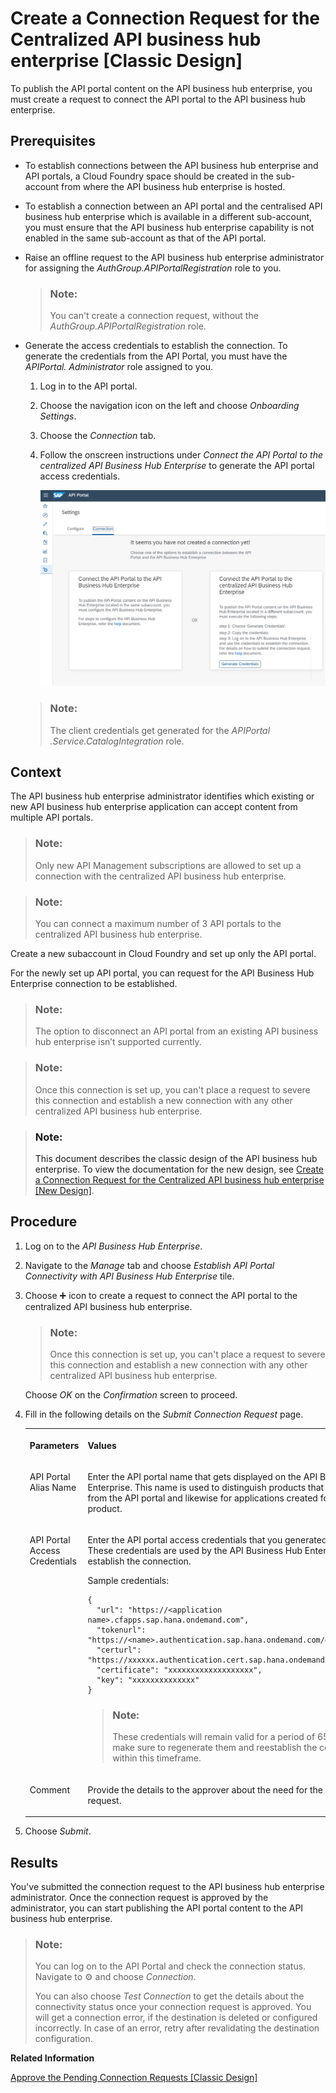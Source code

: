 <!-- loio02f7877360a64c6b8d853fed9b2d9cc6 -->

<link rel="stylesheet" type="text/css" href="../../css/sap-icons.css"/>

# Create a Connection Request for the Centralized API business hub enterprise \[Classic Design\]

To publish the API portal content on the API business hub enterprise, you must create a request to connect the API portal to the API business hub enterprise.



<a name="loio02f7877360a64c6b8d853fed9b2d9cc6__prereq_wnz_n4r_f4b"/>

## Prerequisites

-   To establish connections between the API business hub enterprise and API portals, a Cloud Foundry space should be created in the sub-account from where the API business hub enterprise is hosted.

-   To establish a connection between an API portal and the centralised API business hub enterprise which is available in a different sub-account, you must ensure that the API business hub enterprise capability is not enabled in the same sub-account as that of the API portal.

-   Raise an offline request to the API business hub enterprise administrator for assigning the *AuthGroup.APIPortalRegistration* role to you.

    > ### Note:  
    > You can't create a connection request, without the *AuthGroup.APIPortalRegistration* role.

-   Generate the access credentials to establish the connection. To generate the credentials from the API Portal, you must have the *APIPortal. Administrator* role assigned to you.

    1.  Log in to the API portal.

    2.  Choose the navigation icon on the left and choose *Onboarding Settings*.

    3.  Choose the *Connection* tab.

    4.  Follow the onscreen instructions under *Connect the API Portal to the centralized API Business Hub Enterprise* to generate the API portal access credentials.

        ![](images/ABHE_Connection_a5eb276.png)


    > ### Note:  
    > The client credentials get generated for the *APIPortal .Service.CatalogIntegration* role.




## Context

The API business hub enterprise administrator identifies which existing or new API business hub enterprise application can accept content from multiple API portals.

> ### Note:  
> Only new API Management subscriptions are allowed to set up a connection with the centralized API business hub enterprise.

> ### Note:  
> You can connect a maximum number of 3 API portals to the centralized API business hub enterprise.

Create a new subaccount in Cloud Foundry and set up only the API portal.

For the newly set up API portal, you can request for the API Business Hub Enterprise connection to be established.

> ### Note:  
> The option to disconnect an API portal from an existing API business hub enterprise isn’t supported currently.

> ### Note:  
> Once this connection is set up, you can't place a request to severe this connection and establish a new connection with any other centralized API business hub enterprise.

> ### Note:  
> This document describes the classic design of the API business hub enterprise. To view the documentation for the new design, see [Create a Connection Request for the Centralized API business hub enterprise \[New Design\]](create-a-connection-request-for-the-centralized-api-business-hub-enterprise-new-c7bda8c.md).



## Procedure

1.  Log on to the *API Business Hub Enterprise*.

2.  Navigate to the *Manage* tab and choose *Establish API Portal Connectivity with API Business Hub Enterprise* tile.

3.  Choose :heavy_plus_sign: icon to create a request to connect the API portal to the centralized API business hub enterprise.

    > ### Note:  
    > Once this connection is set up, you can't place a request to severe this connection and establish a new connection with any other centralized API business hub enterprise.

    Choose *OK* on the *Confirmation* screen to proceed.

4.  Fill in the following details on the *Submit Connection Request* page.


    <table>
    <tr>
    <th valign="top">

    Parameters


    
    </th>
    <th valign="top">

    Values


    
    </th>
    </tr>
    <tr>
    <td valign="top">
    
    API Portal Alias Name


    
    </td>
    <td valign="top">
    
    Enter the API portal name that gets displayed on the API Business Hub Enterprise. This name is used to distinguish products that are published from the API portal and likewise for applications created for the product.


    
    </td>
    </tr>
    <tr>
    <td valign="top">
    
    API Portal Access Credentials


    
    </td>
    <td valign="top">
    
    Enter the API portal access credentials that you generated earlier. These credentials are used by the API Business Hub Enterprise to establish the connection.

    Sample credentials:

    ```
    {
      "url": "https://<application name>.cfapps.sap.hana.ondemand.com",
      "tokenurl": "https://<name>.authentication.sap.hana.ondemand.com/oauth/token",
      "certurl": "https://xxxxxx.authentication.cert.sap.hana.ondemand.com",
      "certificate": "xxxxxxxxxxxxxxxxxxx",
      "key": "xxxxxxxxxxxxxx"
    }
    ```

    > ### Note:  
    > These credentials will remain valid for a period of 65 days. Please make sure to regenerate them and reestablish the connection within this timeframe.


    
    </td>
    </tr>
    <tr>
    <td valign="top">
    
    Comment


    
    </td>
    <td valign="top">
    
    Provide the details to the approver about the need for the connection request.


    
    </td>
    </tr>
    </table>
    
5.  Choose *Submit*.




<a name="loio02f7877360a64c6b8d853fed9b2d9cc6__result_s4c_yrs_f4b"/>

## Results

You've submitted the connection request to the API business hub enterprise administrator. Once the connection request is approved by the administrator, you can start publishing the API portal content to the API business hub enterprise.

> ### Note:  
> You can log on to the API Portal and check the connection status. Navigate to :gear: and choose *Connection*.
> 
> You can also choose *Test Connection* to get the details about the connectivity status once your connection request is approved. You will get a connection error, if the destination is deleted or configured incorrectly. In case of an error, retry after revalidating the destination configuration.

**Related Information**  


[Approve the Pending Connection Requests \[Classic Design\]](approve-the-pending-connection-requests-classic-design-b4e6f56.md "As an API business hub enterprise administrator, you must approve or reject the connection request after you receive them.")

